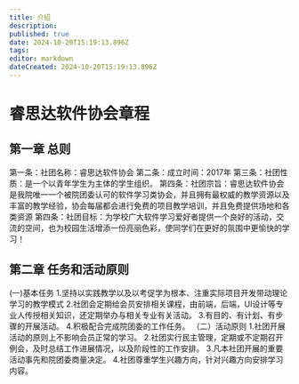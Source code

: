 ```yaml
---
title: 介绍
description: 
published: true
date: 2024-10-20T15:19:13.896Z
tags: 
editor: markdown
dateCreated: 2024-10-20T15:19:13.896Z
---
```


#  睿思达软件协会章程
## 第一章 总则
第一条：社团名称：睿思达软件协会
第二条：成立时间：2017年
第三条：社团性质：是一个以青年学生为主体的学生组织。
第四条：社团宗旨：睿思达软件协会是我院唯一一个被院团委认可的软件学习类协会，并且拥有最权威的教学资源以及丰富的教学经验，协会每届都会进行免费的项目教学培训，并且免费提供场地和各类资源
第四条：社团目标：为学校广大软件学习爱好者提供一个良好的活动，交流的空间，也为校园生活增添一份亮丽色彩，使同学们在更好的氛围中更愉快的学习！

## 第二章 任务和活动原则
(一)基本任务
1.坚持以实践教学以及以考促学为根本、注重实际项目开发带动理论学习的教学模式
2.社团会定期给会员安排相关课程，由前端，后端，UI设计等专业人传授相关知识，还定期举办与相关专业有关活动。
3.有目的、有计划、有步骤的开展活动。
4.积极配合完成院团委的工作任务。
（二）活动原则
1.社团开展活动的原则上不影响会员正常的学习。
2.社团实行民主管理，定期或不定期召开例会，及时总结工作进展情况，以及阶段性的工作安排。
3.凡本社团开展的重要活动事先和院团委商量决定。
4.社团尊重学生兴趣方向，针对兴趣方向安排学习内容。


